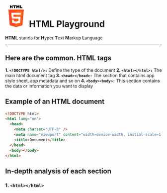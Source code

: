 # <img src="/images/html-logo.png" alt="HTML Logo" width="70"> HTML Playground

**HTML** stands for **H**yper **T**ext **M**arkup **L**anguage

---

## Here are the common. HTML tags

**1. `<!DOCTYPE html/>:`** Define the type of the document
**2. `<html></html>:`** The main html document tag
**3. `<head></head>:`** The section that contains app style sheet, app metadata and so on
**4. `<body><body>:`** This section contains the data or information you want to display

## Example of an HTML document

```html
<!DOCTYPE html>
<html lang="en">
  <head>
    <meta charset="UTF-8" />
    <meta name="viewport" content="width=device-width, initial-scale=1.0" />
    <title>Document</title>
  </head>
  <body></body>
</html>
```

## In-depth analysis of each section

### 1. **`<html></html>`**
